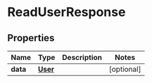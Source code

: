 

# ReadUserResponse


## Properties

| Name | Type | Description | Notes |
|------------ | ------------- | ------------- | -------------|
|**data** | [**User**](User.md) |  |  [optional] |



